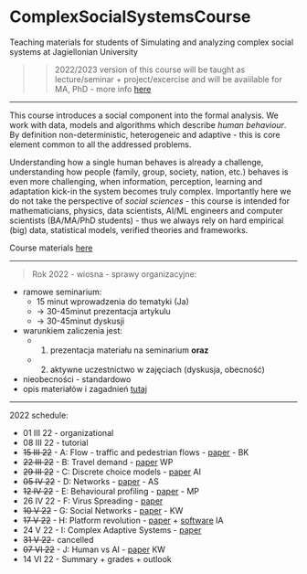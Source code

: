 # ComplexSocialSystemsCourse
Teaching materials for students of Simulating and analyzing complex social systems at Jagiellonian University

>> 2022/2023 version of this course  will be taught as lecture/seminar + project/excercise and  will be avaiilable for MA, PhD - more info [here](https://sylabus.uj.edu.pl/en/document/c55aca9b-256f-485f-bc93-105b828fd4e8.pdf)

---

This course introduces a social component into the formal analysis. We work with data, models and algorithms which describe _human behaviour_. By definition non-deterministic, heterogeneic and adaptive - this is core element common to all the addressed problems. 

Understanding how a single human behaves is already a challenge, understanding how people (family, group, society, nation, etc.) behaves is even more challenging, when information, perception, learning and adaptation kick-in the system becomes truly complex. Importantly here we do not take the perspective of _social sciences_ - this course is intended for mathematicians, physics, data scientists, AI/ML engineers and computer scientists (BA/MA/PhD students) - thus we always rely on hard empirical (big) data, statistical models, verified theories and frameworks.

Course materials [here](https://github.com/RafalKucharskiPK/ComplexSocialSystemsCourse/blob/main/Course.ipynb)

---

> Rok 2022 - wiosna - sprawy organizacyjne:

* ramowe seminarium: 
    * 15 minut wprowadzenia do tematyki (Ja) 
    * -> 30-45minut prezentacja artykulu 
    * -> 30-45minut dyskusji
* warunkiem zaliczenia jest: 
  * 1) prezentacja materiału na seminarium __oraz__ 
  * 2) aktywne uczestnictwo w zajęciach (dyskusja, obecność)
* nieobecności - standardowo
* opis materiałów i zagadnień [tutaj](https://github.com/RafalKucharskiPK/ComplexSocialSystemsCourse/blob/main/Course.ipynb)

----

2022 schedule:

* 01 III 22 - organizational
* 08 III 22 - tutorial
* ~~15 III 22~~ - A: Flow - traffic and pedestrian flows - [paper](https://github.com/RafalKucharskiPK/ComplexSocialSystemsCourse/blob/main/papers/helbing_pedestrians.pdf) - BK
* ~~22 III 22~~ - B: Travel demand - [paper](https://github.com/RafalKucharskiPK/ComplexSocialSystemsCourse/blob/main/papers/gonzales_mobility.pdf) WP
* ~~29 III 22~~ - C: Discrete choice models - [paper](https://github.com/RafalKucharskiPK/ComplexSocialSystemsCourse/blob/main/papers/train_logit.pdf) AI
* ~~05 IV 22~~ - D: Networks - [paper](http://networksciencebook.com/chapter/2) - AS
* ~~12 IV 22~~ - E: Behavioural profiling - [paper](/papers/kosinski.pdf) - MP
* 26 IV 22 - F: Virus Spreading - [paper](http://networksciencebook.com/chapter/10)
* ~~10 V 22~~ - G: Social Networks - [paper](/papers/fake.pdf) - KW
* ~~17 V 22~~ - H: Platform revolution - [paper](https://arxiv.org/abs/2011.12827) + [software](https://github.com/RafalKucharskiPK/MaaSSim/) IA
* 24 V 22 - I: Complex Adaptive Systems - [paper](/papers/animal_collective_behaviour.pdf)
* ~~31 V 22~~- cancelled
* ~~07 VI 22~~ - J: Human vs AI - [paper](/papers/starcraft.pdf) KW
* 14 VI 22 - Summary + grades + outlook
